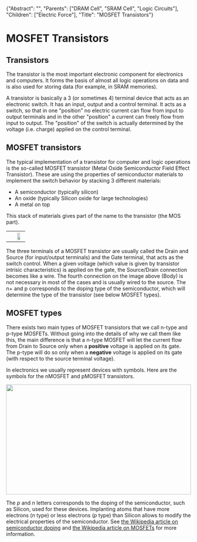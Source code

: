 {"Abstract": "", "Parents": ["DRAM Cell", "SRAM Cell", "Logic Circuits"], "Children": ["Electric Force"], "Title": "MOSFET Transistors"}

# MOSFET Transistors

## Transistors

The transistor is the most important electronic component for electronics and computers. It forms the basis of almost all logic operations on data and is also used for storing data (for example, in SRAM memories).

A transistor is basically a 3 (or sometimes 4) terminal device that acts as an electronic switch. It has an input, output and a control terminal. It acts as a switch, so that in one "position" no electric current can flow from input to output terminals and in the other "position" a current can freely flow from input to output. The "position" of the switch is actually determined by the voltage (i.e. charge) applied on the control terminal.  

## MOSFET transistors

The typical implementation of a transistor for computer and logic operations is the so-called MOSFET transistor (Metal Oxide Semiconductor Field Effect Transistor). These are using the properties of semiconductor materials to implement the switch behavior by stacking 3 different materials:

* A semiconductor (typically silicon)
* An oxide (typically Silicon oxide for large technologies)
* A metal on top

This stack of materials gives part of the name to the transistor (the MOS part). 

<table width="100%" class="w3-center">
	<td><th>
		<img src="images/articles/MOSFET.png" class="w3-center" width="60%" />
	</th></td>
</table>

The three terminals of a MOSFET transistor are usually called the Drain and Source (for input/output terminals) and the Gate terminal, that acts as the switch control. When a given voltage (which value is given by transistor intrisic characteristics) is applied on the gate, the Source/Drain connection becomes like a wire. The fourth connection on the image above (Body) is not necessary in most of the cases and is usually wired to the source. The n+ and p corresponds to the doping type of the semiconductor, which will determine the type of the transistor (see below MOSFET types). 

## MOSFET types

There exists two main types of MOSFET transistors that we call n-type and p-type MOSFETs. Without going into the details of why we call them like this, the main difference is that a n-type MOSFET will let the current flow from Drain to Source only when a **positive** voltage is applied on its gate. The p-type will do so only when a **negative** voltage is applied on its gate (with respect to the source terminal voltage). 

In electronics we usually represent devices with symbols. Here are the symbols for the nMOSFET and pMOSFET transistors.

<img src="images/articles/MOSFET.svg" height="300px" class="w3-center" width="100%" />

The _p_ and _n_ letters corresponds to the doping of the semiconductor, such as Silicon, used for these devices. Implanting atoms that have more electrons (_n_ type) or less electrons (_p_ type) than Silicon allows to modify the electrical properties of the semiconductor. See [the Wikipedia article on semiconductor doping](https://en.wikipedia.org/wiki/Doping_(semiconductor)) and [the Wikipedia article on MOSFETs](https://en.wikipedia.org/wiki/MOSFET) for more information. 